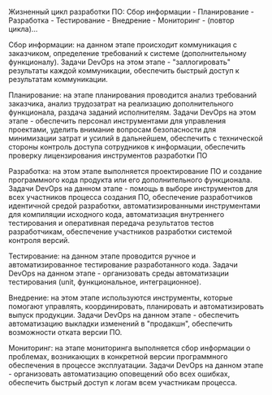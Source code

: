 Жизненный цикл разработки ПО:
Сбор информации - Планирование - Разработка - Тестирование - Внедрение - Мониторинг - (повтор цикла)...

Сбор информации: на данном этапе происходит коммуникация с заказчиком, определение требований к системе (дополнительному функционалу).
Задачи DevOps на этом этапе - "заллогировать" результаты каждой коммуникации, обеспечить быстрый доступ к результатам коммуникации.

Планирование: на этапе планирования проводится анализ требований заказчика, анализ трудозатрат на реализацию дополнительного функционала, раздача заданий исполнителям.
Задачи DevOps на этом этапе - обеспечить персонал инструментами для управления проектами, уделить внимание вопросам безопасности для минимизации затрат и усилий в дальнейшем, обеспечить с технической стороны контроль доступа сотрудников к информации, обеспечить проверку лицензирования инструментов разработки ПО

Разработка: на этом этапе выполняется проектирование ПО и создание программного кода продукта или его дополнительного функционала.
Задачи DevOps на данном этапе - помощь в выборе инструментов для всех участников процесса создания ПО, обеспечение разработчиков идентичной средой разработки, автоматизированными инструментами для компиляции исходного кода, автоматизация внутреннего тестирования и оперативная передача результатов тестов разработчикам, обеспечение участников разработки системой контроля версий.

Тестирование: на данном этапе проводится ручное и автоматизированное тестирование разработанного кода.
Задачи DevOps на данном этапе - организовать среды автоматизации тестирования (unit, функциональное, интеграционное).

Внедрение: на этом этапе используются инструменты, которые помогают управлять, координировать, планировать и автоматизировать выпуск продукции.
Задачи DevOps на данном этапе - обеспечить автоматизацию выкладки изменений в "продакшн", обеспечить возможности отката версии ПО.

Мониторинг: на этапе мониторинга выполняется сбор информации о проблемах, возникающих в конкретной версии программного обеспечения в процессе эксплуатации.
Задачи DevOps на данном этапе - организовать автоматизацию оповещений обо всех ошибках, обеспечить быстрый доступ к логам всем участникам процесса.

